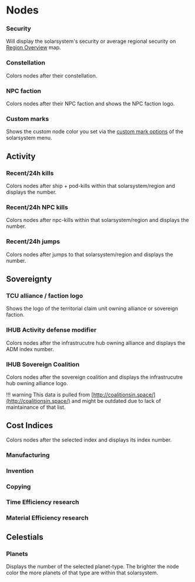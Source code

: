 # Nodes

### Security
Will display the solarsystem's security or average regional security on [Region Overview](https://eveeye.readthedocs.io/en/latest/map/layout/) map.
### Constellation
Colors nodes after their constellation.
### NPC faction
Colors nodes after their NPC faction and shows the NPC faction logo.
### Custom marks
Shows the custom node color you set via the [custom mark options](https://eveeye.readthedocs.io/en/latest/sharing/custom-marks/) of the solarsystem menu.

## Activity
### Recent/24h kills
Colors nodes after ship + pod-kills within that solarsystem/region and displays the number. 
### Recent/24h NPC kills
Colors nodes after npc-kills within that solarsystem/region and displays the number.
### Recent/24h jumps
Colors nodes after jumps to that solarsystem/region and displays the number. 

## Sovereignty
### TCU alliance / faction logo
Shows the logo of the territorial claim unit owning alliance or sovereign faction.
### IHUB Activity defense modifier
Colors nodes after the infrastrucutre hub owning alliance and displays the ADM index number.
### IHUB Sovereign Coalition
Colors nodes after the sovereign coalition and displays the infrastrucutre hub owning alliance logo.

!!! warning
    This data is pulled from [http://coalitionsin.space/](http://coalitionsin.space/) and might be outdated due to lack of maintainance of that list.

## Cost Indices
Colors nodes after the selected index and displays its index number.
### Manufacturing
### Invention
### Copying
### Time Efficiency research
### Material Efficiency research 

## Celestials
### Planets
Displays the number of the selected planet-type. The brighter the node color the more planets of that type are within that solarsystem.
<!--stackedit_data:
eyJoaXN0b3J5IjpbLTEwNzI5MDczNDYsLTE2MzIyMzYzMjYsMT
c3MTk0OTM0NiwxNTk3Mzk0MjM3XX0=
-->
